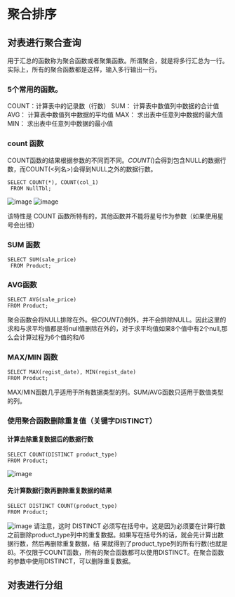 # 聚合排序
## 对表进行聚合查询
用于汇总的函数称为聚合函数或者聚集函数。所谓聚合，就是将多行汇总为一行。实际上，所有的聚合函数都是这样，输入多行输出一行。
### 5个常用的函数。
COUNT：计算表中的记录数（行数）
SUM： 计算表中数值列中数据的合计值
AVG： 计算表中数值列中数据的平均值
MAX： 求出表中任意列中数据的最大值
MIN： 求出表中任意列中数据的最小值
### count 函数
COUNT函数的结果根据参数的不同而不同。*COUNT(*)会得到包含NULL的数据行数，而COUNT(<列名>)会得到NULL之外的数据行数。
```
SELECT COUNT(*), COUNT(col_1)
 FROM NullTbl;
 ```
![image](https://user-images.githubusercontent.com/80313358/114219079-cbea2600-999c-11eb-8aeb-7594fcd255ea.png)
![image](https://user-images.githubusercontent.com/80313358/114219288-09e74a00-999d-11eb-9c3f-c27df3def48a.png)

该特性是 COUNT 函数所特有的，其他函数并不能将星号作为参数（如果使用星号会出错）
### SUM 函数
```
SELECT SUM(sale_price) 
 FROM Product;
 ```
 ### AVG函数
 ```
 SELECT AVG(sale_price) 
 FROM Product;
 ```
 聚合函数会将NULL排除在外。但*COUNT(*)例外，并不会排除NULL。因此这里的求和与求平均值都是将null值删除在外的，对于求平均值如果8个值中有2个null,那么会计算过程为6个值的和/6
 ### MAX/MIN 函数
 ```
 SELECT MAX(regist_date), MIN(regist_date)
 FROM Product;
 ```
 MAX/MIN函数几乎适用于所有数据类型的列。SUM/AVG函数只适用于数值类型的列。
 ### 使用聚合函数删除重复值（关键字DISTINCT）
 #### 计算去除重复数据后的数据行数
 ```
 SELECT COUNT(DISTINCT product_type)
 FROM Product;
 ```
 ![image](https://user-images.githubusercontent.com/80313358/114223300-38b3ef00-99a2-11eb-9017-e74fec5d2415.png)
 #### 先计算数据行数再删除重复数据的结果
 ```
 SELECT DISTINCT COUNT(product_type)
 FROM Product;
 ```
 ![image](https://user-images.githubusercontent.com/80313358/114223452-6dc04180-99a2-11eb-95a1-528158356f3f.png)
请注意，这时 DISTINCT 必须写在括号中。这是因为必须要在计算行数之前删除product_type列中的重复数据。如果写在括号外的话，就会先计算出数据行数，然后再删除重复数据，结
果就得到了product_type列的所有行数(也就是8)。不仅限于COUNT函数，所有的聚合函数都可以使用DISTINCT。在聚合函数的参数中使用DISTINCT，可以删除重复数据。
## 对表进行分组


